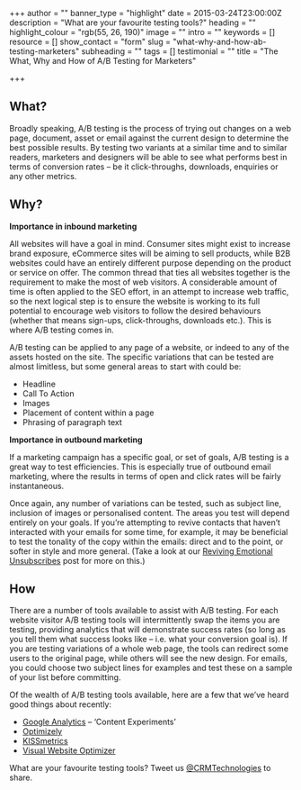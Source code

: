 +++
author = ""
banner_type = "highlight"
date = 2015-03-24T23:00:00Z
description = "What are your favourite testing tools?"
heading = ""
highlight_colour = "rgb(55, 26, 190)"
image = ""
intro = ""
keywords = []
resource = []
show_contact = "form"
slug = "what-why-and-how-ab-testing-marketers"
subheading = ""
tags = []
testimonial = ""
title = "The What, Why and How of A/B Testing for Marketers"

+++
## What?

Broadly speaking, A/B testing is the process of trying out changes on a web page, document, asset or email against the current design to determine the best possible results. By testing two variants at a similar time and to similar readers, marketers and designers will be able to see what performs best in terms of conversion rates – be it click-throughs, downloads, enquiries or any other metrics.

## Why?

**Importance in inbound marketing**

All websites will have a goal in mind. Consumer sites might exist to increase brand exposure, eCommerce sites will be aiming to sell products, while B2B websites could have an entirely different purpose depending on the product or service on offer. The common thread that ties all websites together is the requirement to make the most of web visitors. A considerable amount of time is often applied to the SEO effort, in an attempt to increase web traffic, so the next logical step is to ensure the website is working to its full potential to encourage web visitors to follow the desired behaviours (whether that means sign-ups, click-throughs, downloads etc.). This is where A/B testing comes in.

A/B testing can be applied to any page of a website, or indeed to any of the assets hosted on the site. The specific variations that can be tested are almost limitless, but some general areas to start with could be:

* Headline
* Call To Action
* Images
* Placement of content within a page
* Phrasing of paragraph text

**Importance in outbound marketing**

If a marketing campaign has a specific goal, or set of goals, A/B testing is a great way to test efficiencies. This is especially true of outbound email marketing, where the results in terms of open and click rates will be fairly instantaneous.

Once again, any number of variations can be tested, such as subject line, inclusion of images or personalised content. The areas you test will depend entirely on your goals. If you’re attempting to revive contacts that haven’t interacted with your emails for some time, for example, it may be beneficial to test the tonality of the copy within the emails: direct and to the point, or softer in style and more general. (Take a look at our [Reviving Emotional Unsubscribes](https://www.crmtechnologies.com/blog/2013/03/21/waking-the-dead-reviving-emotional-unsubscribes/) post for more on this.)

## How

There are a number of tools available to assist with A/B testing. For each website visitor A/B testing tools will intermittently swap the items you are testing, providing analytics that will demonstrate success rates (so long as you tell them what success looks like – i.e. what your conversion goal is). If you are testing variations of a whole web page, the tools can redirect some users to the original page, while others will see the new design. For emails, you could choose two subject lines for examples and test these on a sample of your list before committing.

Of the wealth of A/B testing tools available, here are a few that we’ve heard good things about recently:

* [Google Analytics](http://www.google.com/analytics/) – ‘Content Experiments’
* [Optimizely](https://www.optimizely.com/)
* [KISSmetrics](https://www.kissmetrics.com/)
* [Visual Website Optimizer](http://visualwebsiteoptimizer.com/)

What are your favourite testing tools? Tweet us [@CRMTechnologies](https://twitter.com/CRMTechnologies) to share.